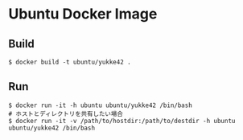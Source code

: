 # Ubuntu Docker Image

## Build

```
$ docker build -t ubuntu/yukke42 .
```

## Run

```
$ docker run -it -h ubuntu ubuntu/yukke42 /bin/bash
# ホストとディレクトリを共有したい場合
$ docker run -it -v /path/to/hostdir:/path/to/destdir -h ubuntu ubuntu/yukke42 /bin/bash
```
